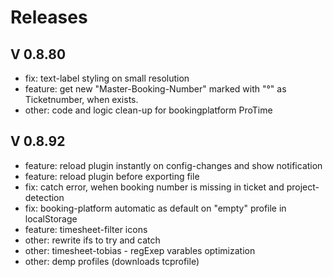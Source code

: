 # Releases

## V 0.8.80
- fix: text-label styling on small resolution
- feature: get new "Master-Booking-Number" marked with "°" as Ticketnumber, when exists.
- other: code and logic clean-up for bookingplatform ProTime

## V 0.8.92
- feature: reload plugin instantly on config-changes and show notification
- feature: reload plugin before exporting file
- fix: catch error, wehen booking number is missing in ticket and project-detection
- fix: booking-platform automatic as default on "empty" profile in localStorage
- feature: timesheet-filter icons
- other: rewrite ifs to try and catch
- other: timesheet-tobias - regExep varables optimization
- other: demp profiles (downloads tcprofile)
